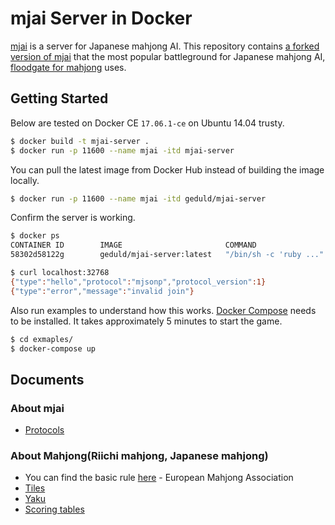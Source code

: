 # mjai Server in Docker

[mjai](http://gimite.net/pukiwiki/index.php?Mjai%20%E9%BA%BB%E9%9B%80AI%E5%AF%BE%E6%88%A6%E3%82%B5%E3%83%BC%E3%83%90) is a server for Japanese mahjong AI. This repository contains [a forked version of mjai](https://github.com/mahjong-server/mahjong-server) that the most popular battleground for Japanese mahjong AI, [floodgate for mahjong](http://mjai.hocha.org/) uses.

## Getting Started

Below are tested on Docker CE `17.06.1-ce` on Ubuntu 14.04 trusty.

```bash
$ docker build -t mjai-server .
$ docker run -p 11600 --name mjai -itd mjai-server 
```

You can pull the latest image from Docker Hub instead of building the image locally. 

```bash
$ docker run -p 11600 --name mjai -itd geduld/mjai-server
```
Confirm the server is working.

```bash
$ docker ps
CONTAINER ID        IMAGE                       COMMAND                  CREATED             STATUS              PORTS                      NAMES
58302d58122g        geduld/mjai-server:latest   "/bin/sh -c 'ruby ..."   1 minutes ago       Up 2 minutes        0.0.0.0:32768->11600/tcp   mjai

$ curl localhost:32768
{"type":"hello","protocol":"mjsonp","protocol_version":1}
{"type":"error","message":"invalid join"}
```

Also run examples to understand how this works. [Docker Compose](https://docs.docker.com/compose/) needs to be installed. It takes approximately 5 minutes to start the game.

```bash
$ cd exmaples/
$ docker-compose up 
```

## Documents

### About mjai

* [Protocols](docs/protocols.md)

### About Mahjong(Riichi mahjong, Japanese mahjong)

* You can find the basic rule [here](http://mahjong-europe.org/) - European Mahjong Association
* [Tiles](docs/tiles.md)
* [Yaku](docs/yaku.md)
* [Scoring tables](docs/scoring_tables.md)
